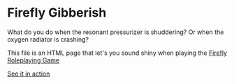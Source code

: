 # Firefly Gibberish
What do you do when the resonant pressurizer is shuddering? Or when the oxygen radiator is crashing?

This file is an HTML page that let's you sound shiny when playing the [Firefly Roleplaying Game](http://www.drivethrurpg.com/product/128012/Firefly-RolePlaying-Game-Corebook?affiliate_id=144937)

[See it in action](http://amazingrando.github.io/firefly-gibberish/)
